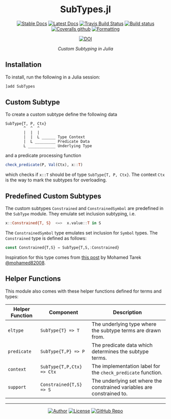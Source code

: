 <div align="center">

# SubTypes.jl

[![Stable Docs](https://img.shields.io/badge/docs-stable-blue.svg?style=flat-square)](https://bhgomes.github.io/SubTypes.jl/stable)
[![Latest Docs](https://img.shields.io/badge/docs-latest-blue.svg?style=flat-square)](https://bhgomes.github.io/SubTypes.jl/latest)
[![Travis Build Status](https://img.shields.io/travis/bhgomes/SubTypes.jl.svg?style=flat-square)](https://travis-ci.com/bhgomes/SubTypes.jl)
[![Build status](https://img.shields.io/appveyor/ci/bhgomes/subtypes-jl?style=flat-square)](https://ci.appveyor.com/project/bhgomes/subtypes-jl)
[![Coveralls github](https://img.shields.io/coveralls/github/bhgomes/SubTypes.jl?style=flat-square)](https://coveralls.io/github/bhgomes/SubTypes.jl})
[![Formatting](https://img.shields.io/badge/format-tab%204%20margin%2096-888?style=flat-square)](https://github.com/domluna/JuliaFormatter.jl)

[![DOI](https://zenodo.org/badge/DOI/10.5281/zenodo.3525301.svg)](https://doi.org/10.5281/zenodo.3525301)

_Custom Subtyping in Julia_

</div>

## Installation

To install, run the following in a Julia session:

```julia
]add SubTypes
```

## Custom Subtype

To create a custom subtype define the following data

```
SubType{T, P, Ctx}
        ^  ^  ^
        |  |  |
        |  |  L ______ Type Context
        |  L _________ Predicate Data
        L ____________ Underlying Type
```

and a predicate processing function

```julia
check_predicate(P, Val(Ctx), x::T)
```

which checks if `x::T` should be of type `SubType{T, P, Ctx}`. The context `Ctx` is the way to mark the subtypes for overloading.

## Predefined Custom Subtypes

The custom subtypes `Constrained` and `ConstrainedSymbol` are predefined in the `SubType` module. They emulate set inclusion subtyping, i.e.

```julia
x::Constrained{T, S}  <=>  x.value::T in S
```

The `ConstrainedSymbol` type emulates set inclusion for `Symbol` types. The `Constrained` type is defined as follows:

```julia
const Constrained{T,S} = SubType{T,S,:Constrained}
```

Inspiration for this type comes from [this post](https://discourse.julialang.org/t/creating-custom-type-of-enumerations-of-symbols/18635/7) by Mohamed Tarek [@mohamed82008](https://github.com/mohamed82008).

## Helper Functions

This module also comes with these helper functions defined for terms and types:

| Helper Function | Component | Description |
|-----------------|-----------|-------------|
| `eltype` | `SubType{T} => T` | The underlying type where the subtype terms are drawn from. |
| `predicate` | `SubType{T,P} => P` | The predicate data which determines the subtype terms. |
| `context` | `SubType{T,P,Ctx} => Ctx` | The implementation label for the `check_predicate` function. |
| `support` | `Constrained{T,S} => S` | The underlying set where the constrained variables are constrained to. |

---
<div align="center">

[![Author](https://img.shields.io/badge/-bhgomes-blue?style=for-the-badge)](https://github.com/bhgomes)
[![License](https://img.shields.io/badge/-UNLICENSE-lightgray?style=for-the-badge)](UNLICENSE)
[![GitHub Repo](https://img.shields.io/badge/-GitHub-black?style=for-the-badge)](https://github.com/bhgomes/SubTypes.jl)

</div>
